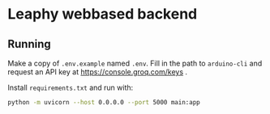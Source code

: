 # Leaphy webbased backend

## Running
Make a copy of `.env.example` named `.env`.
Fill in the path to `arduino-cli` and request an API key at https://console.groq.com/keys .

Install `requirements.txt` and run with:
```bash
python -m uvicorn --host 0.0.0.0 --port 5000 main:app
```
